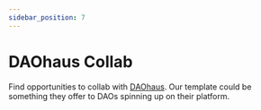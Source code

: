 ```yaml
---
sidebar_position: 7
---
```


# DAOhaus Collab

Find opportunities to collab with [DAOhaus](https://daohaus.club/). Our template could be something they offer to DAOs spinning up on their platform.
